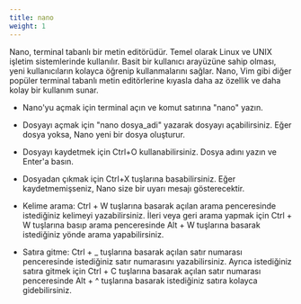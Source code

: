 ```yaml
---
title: nano
weight: 1
---
```



Nano, terminal tabanlı bir metin editörüdür. Temel olarak Linux ve UNIX işletim sistemlerinde kullanılır. Basit bir kullanıcı arayüzüne sahip olması, yeni kullanıcıların kolayca öğrenip kullanmalarını sağlar. Nano, Vim  gibi diğer popüler terminal tabanlı metin editörlerine kıyasla daha az özellik ve daha kolay bir kullanım sunar.



- Nano'yu açmak için terminal açın ve komut satırına "nano" yazın.

- Dosyayı açmak için "nano dosya_adi" yazarak dosyayı açabilirsiniz. Eğer dosya yoksa, Nano yeni bir dosya oluşturur.

- Dosyayı kaydetmek için Ctrl+O kullanabilirsiniz. Dosya adını yazın ve Enter'a basın.

- Dosyadan çıkmak için Ctrl+X tuşlarına basabilirsiniz. Eğer kaydetmemişseniz, Nano size bir uyarı mesajı gösterecektir.

- Kelime arama: Ctrl + W tuşlarına basarak açılan arama penceresinde istediğiniz kelimeyi yazabilirsiniz. İleri veya geri arama yapmak için Ctrl + W tuşlarına basıp arama penceresinde Alt + W tuşlarına basarak istediğiniz yönde arama yapabilirsiniz.

- Satıra gitme: Ctrl + _ tuşlarına basarak açılan satır numarası penceresinde istediğiniz satır numarasını yazabilirsiniz. Ayrıca istediğiniz satıra gitmek için Ctrl + C tuşlarına basarak açılan satır numarası penceresinde Alt + ^ tuşlarına basarak istediğiniz satıra kolayca gidebilirsiniz.
